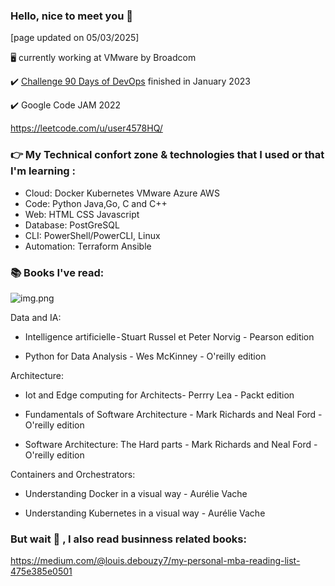### Hello, nice to meet you 👋

[page updated on 05/03/2025]

🖥️ currently working at VMware by Broadcom

✔️ [Challenge 90 Days of DevOps](https://github.com/MichaelCade/90DaysOfDevOps) finished in January 2023

✔️ Google Code JAM 2022

https://leetcode.com/u/user4578HQ/

### 👉 My Technical confort zone & technologies that I used or that I'm learning :

- Cloud: Docker Kubernetes VMware Azure AWS
- Code: Python Java,Go, C and C++
- Web: HTML CSS Javascript
- Database: PostGreSQL
- CLI: PowerShell/PowerCLI, Linux
- Automation:  Terraform Ansible


### 📚 Books I've read:

![img.png](./images-myprofile/Présentation145.jpg)

Data and IA:

- Intelligence artificielle - Stuart Russel et Peter Norvig - Pearson edition

- Python for Data Analysis - Wes McKinney - O'reilly edition

Architecture:

- Iot and Edge computing for Architects- Perrry Lea - Packt edition

- Fundamentals of Software Architecture - Mark Richards and Neal Ford - O'reilly edition
  
- Software Architecture: The Hard parts - Mark Richards and Neal Ford - O'reilly edition

Containers and Orchestrators:

- Understanding Docker in a visual way - Aurélie Vache
  
- Understanding Kubernetes in a visual way - Aurélie Vache

### But wait 🛑 , I also read businness related books:

https://medium.com/@louis.debouzy7/my-personal-mba-reading-list-475e385e0501
